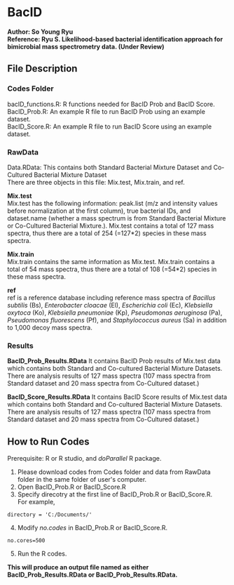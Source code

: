 # BacID 
**Author: So Young Ryu <br />**
**Reference: Ryu S. Likelihood-based bacterial identification approach for bimicrobial mass spectrometry data. (Under Review) <br />**

## File Description
### Codes Folder
bacID_functions.R: R functions needed for BacID Prob and BacID Score. <br />
BacID_Prob.R: An example R file to run BacID Prob using an example dataset. <br />
BacID_Score.R: An example R file to run BacID Score using an example dataset. <br />

### RawData
Data.RData: This contains both Standard Bacterial Mixture Dataset and Co-Cultured Bacterial Mixture Dataset <br />
There are three objects in this file: Mix.test, Mix.train, and ref. <br /> 

**Mix.test** <br /> 
Mix.test has the following information: peak.list (m/z and intensity values before normalization at the first column), true bacterial IDs, and dataset.name (whether a mass spectrum is from Standard Bacterial Mixture or Co-Cultured Bacterial Mixture.). Mix.test contains a total of 127 mass spectra, thus there are a total of 254 (=127*2) species in these mass spectra. <br />

**Mix.train** <br />
Mix.train contains the same information as Mix.test. Mix.train contains a total of 54 mass spectra, thus there are a total of 108 (=54*2) species in these mass spectra. <br />

**ref** <br />
ref is a reference database including  reference mass spectra of *Bacillus subtilis* (Bs), *Enterobacter cloacae* (El), *Escherichia coli* (Ec), *Klebsiella oxytoca* (Ko), *Klebsiella pneumoniae* (Kp), *Pseudomonas aeruginosa* (Pa), *Pseudomonas fluorescens* (Pf), and *Staphylococcus aureus* (Sa) in addition to 1,000 decoy mass spectra. <br />

### Results
**BacID_Prob_Results.RData**
It contains BacID Prob results of Mix.test data which contains both Standard and Co-cultured Bacterial Mixture Datasets. There are analysis results of 127 mass spectra (107 mass spectra from Standard dataset and 20 mass spectra from Co-Cultured dataset.) <br />

**BacID_Score_Results.RData**
It contains BacID Score results of Mix.test data which contains both Standard and Co-cultured Bacterial Mixture Datasets. There are analysis results of 127 mass spectra (107 mass spectra from Standard dataset and 20 mass spectra from Co-Cultured dataset.)

## How to Run Codes
Prerequisite: R or R studio, and *doParallel* R package. <br />
1. Please download codes from Codes folder and data from RawData folder in the same folder of user's computer. <br />
2. Open BacID_Prob.R or BacID_Score.R <br />
3. Specify direcotry at the first line of BacID_Prob.R or BacID_Score.R. <br />
For example, <br />
```
directory = 'C:/Documents/'
```
4. Modify *no.codes* in BacID_Prob.R or BacID_Score.R. <br />
```
no.cores=500
```
5. Run the R codes. <br />

**This will produce an output file named as either BacID_Prob_Results.RData or BacID_Prob_Results.RData.**


